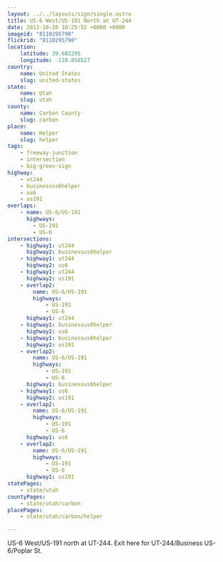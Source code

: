 ```yaml
---
layout: ../../layouts/sign/single.astro
title: US-6 West/US-191 North at UT-244
date: 2012-10-20 10:25:52 +0000 +0000
imageid: "8110295790"
flickrid: "8110295790"
location:
    latitude: 39.682295
    longitude: -110.858527
country:
    name: United States
    slug: united-states
state:
    name: Utah
    slug: utah
county:
    name: Carbon County
    slug: carbon
place:
    name: Helper
    slug: helper
tags:
    - freeway-junction
    - intersection
    - big-green-sign
highway:
    - ut244
    - businessus6helper
    - us6
    - us191
overlaps:
    - name: US-6/US-191
      highways:
        - US-191
        - US-6
intersections:
    - highway1: ut244
      highway2: businessus6helper
    - highway1: ut244
      highway2: us6
    - highway1: ut244
      highway2: us191
    - overlap2:
        name: US-6/US-191
        highways:
            - US-191
            - US-6
      highway1: ut244
    - highway1: businessus6helper
      highway2: us6
    - highway1: businessus6helper
      highway2: us191
    - overlap2:
        name: US-6/US-191
        highways:
            - US-191
            - US-6
      highway1: businessus6helper
    - highway1: us6
      highway2: us191
    - overlap2:
        name: US-6/US-191
        highways:
            - US-191
            - US-6
      highway1: us6
    - overlap2:
        name: US-6/US-191
        highways:
            - US-191
            - US-6
      highway1: us191
statePages:
    - state/utah
countyPages:
    - state/utah/carbon
placePages:
    - state/utah/carbon/helper

---
```

US-6 West/US-191 north at UT-244.  Exit here for UT-244/Business US-6/Poplar St.